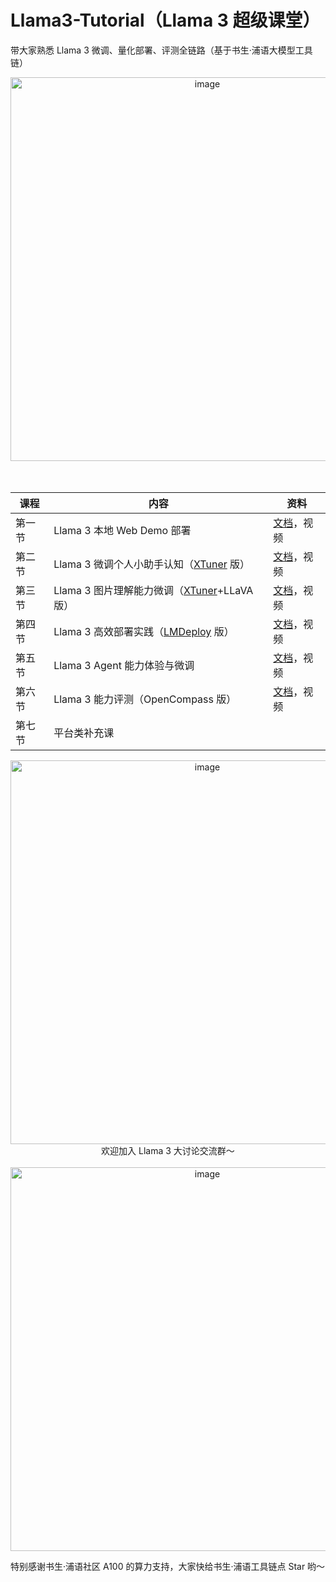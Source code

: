 # Llama3-Tutorial（Llama 3 超级课堂）

带大家熟悉 Llama 3 微调、量化部署、评测全链路（基于书生·浦语大模型工具链）

<div align="center">
  <img src="https://github.com/SmartFlowAI/Llama3-Tutorial/assets/25839884/91914c5f-30f4-4d7d-9ffc-ccb179afc3c2" alt="image" width="614">
</div>

</br>
</br>

<div align='center'>

| 课程   | 内容                                        | 资料                                |
| ------ | ------------------------------------------- | ----------------------------------- |
| 第一节 | Llama 3 本地 Web Demo 部署                  | [文档](./docs/hello_world.md)，视频 |
| 第二节 | Llama 3 微调个人小助手认知（[XTuner](https://github.com/internLM/xtuner) 版）     | [文档](./docs/assistant.md)，视频   |
| 第三节 | Llama 3 图片理解能力微调（[XTuner](https://github.com/internLM/xtuner)+LLaVA 版） | [文档](./docs/llava.md)，视频       |
| 第四节 | Llama 3 高效部署实践（[LMDeploy](https://github.com/internLM/lmdeploy) 版）         | [文档](./docs/lmdeploy.md)，视频                          |
| 第五节 | Llama 3 Agent 能力体验与微调                | [文档](./docs/agent.md)，视频       |
| 第六节 | Llama 3 能力评测（OpenCompass 版）          | [文档](./docs/opencompass.md)，视频                          |
| 第七节 | 平台类补充课                                |                                |  |



</div>

<div align="center">
  <img src="https://github.com/SmartFlowAI/Llama3-Tutorial/assets/25839884/a3b0c249-d6e0-4307-a6be-225eca0867a9" alt="image", width="614">
</div>




<div align="center">
欢迎加入 Llama 3 大讨论交流群～
</div>

</br>


<div align="center">
  <img src="https://github.com/SmartFlowAI/Llama3-Tutorial/assets/25839884/efb829db-847c-47df-a36c-d67e910f8b3d" alt="image", width="614">
</div>

特别感谢书生·浦语社区 A100 的算力支持，大家快给书生·浦语工具链点 Star 哟～
